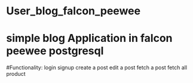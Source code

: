 # User_blog_falcon_peewee

# simple blog Application in falcon peewee postgresql

#Functionality:
login
signup
create a post
edit a post
fetch a post
fetch all product
